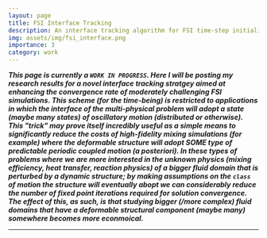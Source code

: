 ```yaml
---
layout: page
title: FSI Interface Tracking
description: An interface tracking algorithm for FSI time-step initialization
img: assets/img/fsi_interface.png
importance: 3
category: work
---
```


***This page is currently a `WORK IN PROGRESS`. Here I will be posting my research results for a novel interface tracking stratgey aimed at enhancing the convergence rate of moderately challenging FSI simulations. This scheme (for the time-being) is restricted to applications in which the interface of the multi-physical problem will adopt a state (maybe many states) of oscillatory motion (distributed or otherwise). This "trick" may prove itself incredibly useful as a simple means to significantly reduce the costs of high-fidelity mixing simulations (for example) where the deformable structure will adopt SOME type of predictable periodic coupled motion (a posteriori). In these types of problems where we are more interested in the unknown physics (mixing efficiency, heat transfer, reaction physics) of a bigger fluid domain that is perturbed by a dynamic structure; by making assumptions on the `class` of motion the structure will eventually abopt we can considerably reduce the number of fixed point iterations required for solution convergence. The effect of this, as such, is that studying bigger (/more complex) fluid domains that have a deformable structural component (maybe many) somewhere becomes more econmoical.***

---